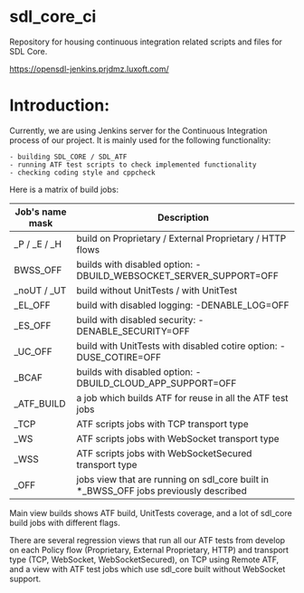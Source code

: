 # sdl_core_ci
Repository for housing continuous integration related scripts and files for SDL Core.

https://opensdl-jenkins.prjdmz.luxoft.com/

# Introduction:
Currently, we are using Jenkins server for the Continuous Integration process of our project.
It is mainly used for the following functionality: 

    - building SDL_CORE / SDL_ATF
    - running ATF test scripts to check implemented functionality
    - checking coding style and cppcheck

Here is a matrix of build jobs:

| Job's name mask | Description |
| --- | --- |
| _P / _E / _H | build on Proprietary / External Proprietary / HTTP flows |
| BWSS_OFF | builds with disabled option: -DBUILD_WEBSOCKET_SERVER_SUPPORT=OFF |
| _noUT / _UT | build without UnitTests / with UnitTest |
| _EL_OFF | build with disabled logging: -DENABLE_LOG=OFF |
| _ES_OFF | build with disabled security: -DENABLE_SECURITY=OFF |
| _UC_OFF | build with UnitTests with disabled cotire option: -DUSE_COTIRE=OFF |
| _BCAF | builds with disabled option: -DBUILD_CLOUD_APP_SUPPORT=OFF |
| _ATF_BUILD | a job which builds ATF for reuse in all the ATF test jobs |
| _TCP | ATF scripts jobs with TCP transport type |
| _WS | ATF scripts jobs with WebSocket transport type |
| _WSS | ATF scripts jobs with WebSocketSecured transport type |
| _OFF |  jobs view that are running on sdl_core built in *_BWSS_OFF jobs previously described |

Main view builds shows ATF build, UnitTests coverage, and a lot of sdl_core build jobs with different flags.

There are several regression views that run all our ATF tests from develop on each Policy flow (Proprietary, External Proprietary, HTTP) and transport type (TCP, WebSocket, WebSocketSecured), on TCP using Remote ATF, and a view with ATF test jobs which use sdl_core built without WebSocket support. 
